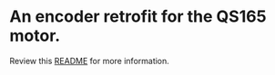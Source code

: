 # An encoder retrofit for the QS165 motor.

Review this [README](../README.md) for more information. 



